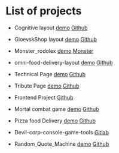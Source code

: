 # List of projects
* Cognitive layout 
[demo](http://cognitiveproject.surge.sh/)
[Github](https://github.com/Vkube/Cognitive.biases-layout)
* GloevskShop layout 
[demo](https://vkube.github.io/gloevkshop/)
[Github](https://github.com/Vkube/gloevkshop)
* Monster_rodolex
[demo](http://monster-rodolex.surge.sh/)
[Monster](https://github.com/Vkube/monster_rodolex)

*  omni-food-delivery-layout
[demo](https://agreeable-cup.surge.sh)
[Github](https://github.com/Vkube/omni-food-delivery-layout)
* Technical Page
[demo](http://product-technical-page.surge.sh/)
[Github](https://github.com/Vkube/FreeCodeCamp/tree/master/Technical_page)
* Tribute Page
[demo](http://dostoevsky.surge.sh/)
[Github](https://github.com/Vkube/FreeCodeCamp/tree/master/Tribute%20Page)
* Frontend Project
[Github](https://github.com/Vkube/frontend-project-lvl1)
* Mortal combat game
[demo](http://mortalcombat.surge.sh/)
[Github](https://github.com/Vkube/marathon)
* Pizza food Delivery 
[demo]( http://foodexampledelivery.surge.sh/)
[Github](https://github.com/Vkube/pizza-food.delivery)
* Devil-corp-console-game-tools
[Gitlab](https://gitlab.com/devil-game-tools/devil-corp-console-game-tools)
* Random_Quote_Machine
[demo](https://3nlxhr-3000.csb.app/)
[Github](https://github.com/Vkube/Random_Quote_Machine/)

